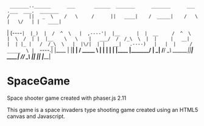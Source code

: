      _______..______      ___       ______  _______      _______      ___      .___  ___.  _______ 
    /       ||   _  \    /   \     /      ||   ____|    /  _____|    /   \     |   \/   | |   ____|
   |   (----`|  |_)  |  /  ^  \   |  ,----'|  |__      |  |  __     /  ^  \    |  \  /  | |  |__   
    \   \    |   ___/  /  /_\  \  |  |     |   __|     |  | |_ |   /  /_\  \   |  |\/|  | |   __|  
.----)   |   |  |     /  _____  \ |  `----.|  |____    |  |__| |  /  _____  \  |  |  |  | |  |____ 
|_______/    | _|    /__/     \__\ \______||_______|    \______| /__/     \__\ |__|  |__| |_______|

# SpaceGame
Space shooter game created with phaser.js 2.11

This game is a space invaders type shooting game created using an HTML5 canvas and Javascript.
